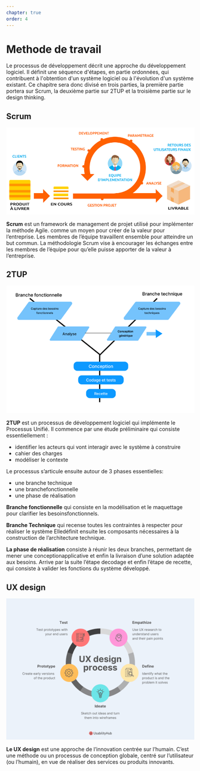 ```yaml
---
chapter: true
order: 4
---
```


# Methode de travail

Le processus de développement décrit une approche du développement logiciel. Il définit une séquence d'étapes, en partie ordonnées, qui contribuent à l'obtention d'un système logiciel ou à l'évolution d'un système existant. Ce chapitre sera donc divisé en trois parties, la première partie portera sur Scrum, la deuxième partie sur 2TUP et la troisième partie sur le design thinking.

## Scrum

![Scrum](../assets/img/Scrum.jpg)

**Scrum** est un framework de management de projet utilisé pour implémenter la méthode Agile. comme un moyen pour créer de la valeur pour l’entreprise. Les membres de l’équipe travaillent ensemble pour atteindre un but commun. La méthodologie Scrum vise à encourager les échanges entre les membres de l’équipe pour qu’elle puisse apporter de la valeur à l’entreprise.

## 2TUP

![2TUP](../assets/img/2TUP.png)

**2TUP** est un processus de développement logiciel qui implémente le Processus Unifié. Il commence par une étude préliminaire qui consiste essentiellement :

- identifier les acteurs qui vont interagir avec le système à construire
- cahier des charges
- modéliser le contexte

Le processus s’articule ensuite autour de 3 phases essentielles:

- une branche technique
- une branchefonctionnelle
- une phase de réalisation

**Branche fonctionnelle** qui consiste en la modélisation et le maquettage pour clarifier les besoinsfonctionnels.

**Branche Technique** qui recense toutes les contraintes à respecter pour réaliser le système Elledéfinit ensuite les composants nécessaires à la construction de l’architecture technique.

**La phase de réalisation** consiste à réunir les deux branches, permettant de mener une conceptionapplicative et enfin la livraison d’une solution adaptée aux besoins. Arrive par la suite l’étape decodage et enfin l’étape de recette, qui consiste à valider les fonctions du système développé.

## UX design

![UX design](../assets/img/UX_design.png)

**Le UX design** est une approche de l’innovation centrée sur l’humain. C’est une méthode ou un processus de conception globale, centré sur l’utilisateur (ou l’humain), en vue de réaliser des services ou produits innovants.
